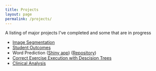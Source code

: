 ```yaml
---
title: Projects
layout: page
permalink: /projects/
---
```


A listing of major projects I've completed and some that are in progress
- [Image Segmentation](image_segmentation.md)
- [Student Outcomes](student_outcomes)
- Word Prediction ([Shiny app](https://cemalec.shinyapps.io/WordPredict/)) ([Repository](https://github.com/cemalec/Data-Science-Porfolio/tree/master/Capstone%20Project-NLP))
- [Correct Exercise Execution with Descision Trees](https://cemalec.github.io/portfolio/PML_project.html)
- [Clinical Analysis](https://cemalec.github.io/portfolio/PBC_analysis.html)
